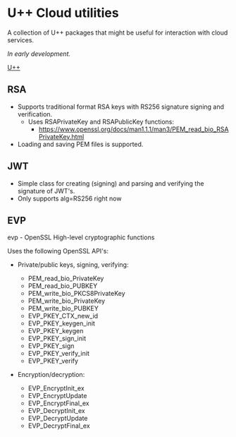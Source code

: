 U++ Cloud utilities
===
A collection of U++ packages that might be useful for interaction with cloud services.

*In early development.*

[U++](https://github.com/ultimatepp/ultimatepp)

RSA
---
- Supports traditional format RSA keys with RS256 signature signing and verification.
  - Uses RSAPrivateKey and RSAPublicKey functions:
    - https://www.openssl.org/docs/man1.1.1/man3/PEM_read_bio_RSAPrivateKey.html
- Loading and saving PEM files is supported.

JWT
---
- Simple class for creating (signing) and parsing and verifying the signature of JWT's.
- Only supports alg=RS256 right now

EVP
---
evp - OpenSSL High-level cryptographic functions

Uses the following OpenSSL API's:

- Private/public keys, signing, verifying:
  - PEM_read_bio_PrivateKey
  - PEM_read_bio_PUBKEY
  - PEM_write_bio_PKCS8PrivateKey
  - PEM_write_bio_PrivateKey
  - PEM_write_bio_PUBKEY
  - EVP_PKEY_CTX_new_id
  - EVP_PKEY_keygen_init
  - EVP_PKEY_keygen
  - EVP_PKEY_sign_init
  - EVP_PKEY_sign
  - EVP_PKEY_verify_init
  - EVP_PKEY_verify

- Encryption/decryption:
  - EVP_EncryptInit_ex
  - EVP_EncryptUpdate
  - EVP_EncryptFinal_ex
  - EVP_DecryptInit_ex
  - EVP_DecryptUpdate
  - EVP_DecryptFinal_ex
  
